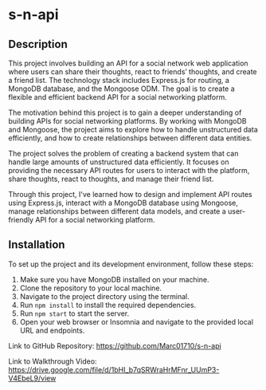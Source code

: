 # s-n-api

## Description

This project involves building an API for a social network web application where users can share their thoughts, react to friends’ thoughts, and create a friend list. The technology stack includes Express.js for routing, a MongoDB database, and the Mongoose ODM. The goal is to create a flexible and efficient backend API for a social networking platform.

The motivation behind this project is to gain a deeper understanding of building APIs for social networking platforms. By working with MongoDB and Mongoose, the project aims to explore how to handle unstructured data efficiently, and how to create relationships between different data entities.

The project solves the problem of creating a backend system that can handle large amounts of unstructured data efficiently. It focuses on providing the necessary API routes for users to interact with the platform, share thoughts, react to thoughts, and manage their friend list.

Through this project, I've learned how to design and implement API routes using Express.js, interact with a MongoDB database using Mongoose, manage relationships between different data models, and create a user-friendly API for a social networking platform.


## Installation

To set up the project and its development environment, follow these steps:

1. Make sure you have MongoDB installed on your machine. 
2. Clone the repository to your local machine.
3. Navigate to the project directory using the terminal.
4. Run `npm install` to install the required dependencies.
5. Run `npm start` to start the server.
6. Open your web browser or Insomnia and navigate to the provided local URL and endpoints.

Link to GitHub Repository: https://github.com/Marc01710/s-n-api

Link to Walkthrough Video: https://drive.google.com/file/d/1bHI_b7qSRWraHrMFnr_UUmP3-V4EbeL9/view